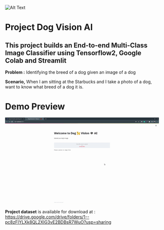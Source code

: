 
![Alt Text](https://img.shields.io/badge/release-v1.0.0-green)
# Project Dog Vision AI

## This project builds an End-to-end Multi-Class Image Classifier using Tensorflow2, Google Colab and Streamlit 

**Problem :**
Identifying the breed of a dog given an image of a dog

**Scenario,** When I am sitting at the Starbucks and I take a photo of a dog, want to know what breed of a dog it is.



# Demo Preview
![Alt Text](https://github.com/AnalystGagan/Project-dog-vision/blob/master/9f0487b3-7e3d-4a74-a8af-50d441a8.gif)

**Project dataset** is  available for download at : https://drive.google.com/drive/folders/1--pc8zFIYLXk8QL2XlG3vE2BDBsR7WuO?usp=sharing
